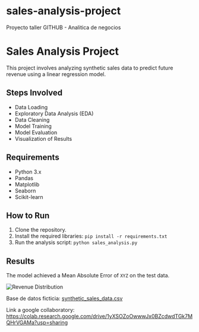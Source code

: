 # sales-analysis-project
Proyecto taller GITHUB - Analitica de negocios
# Sales Analysis Project

This project involves analyzing synthetic sales data to predict future revenue using a linear regression model.

## Steps Involved
- Data Loading
- Exploratory Data Analysis (EDA)
- Data Cleaning
- Model Training
- Model Evaluation
- Visualization of Results

## Requirements
- Python 3.x
- Pandas
- Matplotlib
- Seaborn
- Scikit-learn

## How to Run
1. Clone the repository.
2. Install the required libraries: `pip install -r requirements.txt`
3. Run the analysis script: `python sales_analysis.py`

## Results
The model achieved a Mean Absolute Error of `XYZ` on the test data.

![Revenue Distribution](revenue_distribution.png)

Base de datos ficticia:
[synthetic_sales_data.csv](https://github.com/user-attachments/files/16853667/synthetic_sales_data.csv)

Link a google collaboratory: 
https://colab.research.google.com/drive/1yXSOZoOwwwJx0BZcdwdTGk7MQHrVGAMa?usp=sharing

